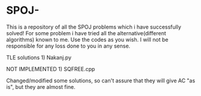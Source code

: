 # SPOJ-

This is a repository of all the SPOJ problems which i have successfully solved!
For some problem i have tried all the alternative(different algorithms) known to me.
Use the codes as you wish. I will not be responsible for any loss done to you in any sense.

TLE solutions
	1) Nakanj.py
	
NOT IMPLEMENTED
	1) SQFREE.cpp
	
Changed/modified some solutions, so can't assure that they will give AC "as is", but they are almost fine.
	 
